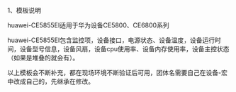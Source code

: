 1、模板说明

huawei-CE5855EI适用于华为设备CE5800、CE6800系列

huawei-CE5855EI包含监控项，设备接口，电源状态、设备温度，设备运行时间，设备型号信息，设备风扇，设备cpu使用率、设备内存使用率，设备主控状态（如果是堆叠的就会有）。



以上模板会不断补充，都在现场环境不断验证后可用，团体名需要自己在设备-宏中改成自己的，先继承在修改。